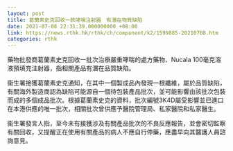 ```yaml
---
layout: post
title: 葛蘭素史克回收一款哮喘注射器　有潛在物質缺陷
date: 2021-07-08 22:31:39.000000000 +08:00
link: https://news.rthk.hk/rthk/ch/component/k2/1599885-20210708.htm
categories: rthk
---
```


藥物批發商葛蘭素史克回收一批次治療嚴重哮喘的處方藥物、Nucala 100毫克溶液預填充注射器，指相關產品有潛在品質缺陷。

衞生署接獲葛蘭素史克通知，在其中一個製成品內發現一根纖維，屬於品質缺陷，有關海外製造商認為缺陷可能源自一個待包裝產品批次，並可能影響由該批次包裝而成的多個成品批次。根據葛蘭素史克的資料，批次編號3K4D屬受影響並已進口在本港供應的唯一批次，相關批次曾供應予醫院管理局、私家醫院和私家醫生。

衞生署發言人指，至今未有接獲涉及有關產品批次的不良反應報告，並會密切監察有關回收，又提醒正在使用有關產品的病人不應自行停藥，應盡早向其醫護人員諮詢意見。
